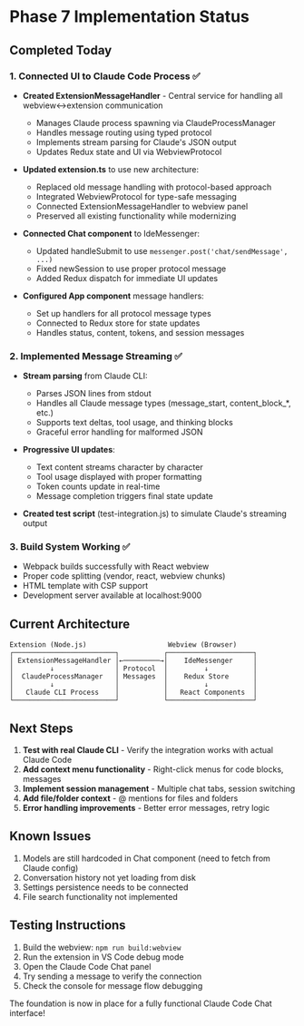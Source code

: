 # Phase 7 Implementation Status

## Completed Today

### 1. Connected UI to Claude Code Process ✅

- **Created ExtensionMessageHandler** - Central service for handling all webview<->extension communication
  - Manages Claude process spawning via ClaudeProcessManager
  - Handles message routing using typed protocol
  - Implements stream parsing for Claude's JSON output
  - Updates Redux state and UI via WebviewProtocol

- **Updated extension.ts** to use new architecture:
  - Replaced old message handling with protocol-based approach
  - Integrated WebviewProtocol for type-safe messaging
  - Connected ExtensionMessageHandler to webview panel
  - Preserved all existing functionality while modernizing

- **Connected Chat component** to IdeMessenger:
  - Updated handleSubmit to use `messenger.post('chat/sendMessage', ...)`
  - Fixed newSession to use proper protocol message
  - Added Redux dispatch for immediate UI updates

- **Configured App component** message handlers:
  - Set up handlers for all protocol message types
  - Connected to Redux store for state updates
  - Handles status, content, tokens, and session messages

### 2. Implemented Message Streaming ✅

- **Stream parsing** from Claude CLI:
  - Parses JSON lines from stdout
  - Handles all Claude message types (message_start, content_block_*, etc.)
  - Supports text deltas, tool usage, and thinking blocks
  - Graceful error handling for malformed JSON

- **Progressive UI updates**:
  - Text content streams character by character
  - Tool usage displayed with proper formatting
  - Token counts update in real-time
  - Message completion triggers final state update

- **Created test script** (test-integration.js) to simulate Claude's streaming output

### 3. Build System Working ✅

- Webpack builds successfully with React webview
- Proper code splitting (vendor, react, webview chunks)
- HTML template with CSP support
- Development server available at localhost:9000

## Current Architecture

```
Extension (Node.js)                    Webview (Browser)
┌─────────────────────────┐           ┌─────────────────────┐
│ ExtensionMessageHandler │←─────────→│    IdeMessenger     │
│         ↓               │ Protocol  │         ↓           │
│  ClaudeProcessManager   │ Messages  │    Redux Store      │
│         ↓               │           │         ↓           │
│   Claude CLI Process    │           │   React Components  │
└─────────────────────────┘           └─────────────────────┘
```

## Next Steps

1. **Test with real Claude CLI** - Verify the integration works with actual Claude Code
2. **Add context menu functionality** - Right-click menus for code blocks, messages
3. **Implement session management** - Multiple chat tabs, session switching
4. **Add file/folder context** - @ mentions for files and folders
5. **Error handling improvements** - Better error messages, retry logic

## Known Issues

1. Models are still hardcoded in Chat component (need to fetch from Claude config)
2. Conversation history not yet loading from disk
3. Settings persistence needs to be connected
4. File search functionality not implemented

## Testing Instructions

1. Build the webview: `npm run build:webview`
2. Run the extension in VS Code debug mode
3. Open the Claude Code Chat panel
4. Try sending a message to verify the connection
5. Check the console for message flow debugging

The foundation is now in place for a fully functional Claude Code Chat interface!